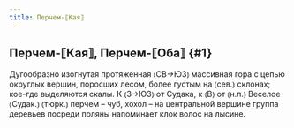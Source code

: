 ```yaml
---
title: Перчем-⟦Кая⟧
---
```

## Перчем-⟦Кая⟧, Перчем-⟦Оба⟧ {#1}

Дугообразно изогнутая протяженная ⦅СВ→ЮЗ⦆ массивная гора с цепью округлых вершин, поросших лесом, более густым на ⦅сев.⦆ склонах; кое-где выделяются скалы. К ⦅З→ЮЗ⦆ от Судака, к ⦅В⦆ от ⦅н.п.⦆ Веселое ⦅Судак.⦆ ⦅тюрк.⦆ перчем – чуб, хохол – на центральной вершине группа деревьев посреди поляны напоминает клок волос на лысине.
